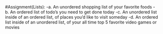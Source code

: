 #Assignment(Lists):
-a. An unordered shopping list of your favorite foods
-b. An ordered list of todo’s you need to get done today
-c. An unordered list inside of an ordered list, of places you’d like to visit someday
-d. An ordered list inside of an unordered list, of your all time top 5 favorite video
games or movies